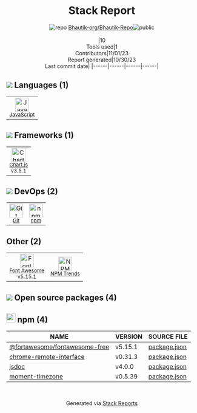 <div align="center">

# Stack Report
![](https://img.stackshare.io/repo.svg "repo") [Bhautik-org/Bhautik-Repo](https://github.com/Bhautik-org/Bhautik-Repo)![](https://img.stackshare.io/public_badge.svg "public")
<br/><br/>
|10<br/>Tools used|1<br/>Contributors|11/01/23 <br/>Report generated|10/30/23<br/>Last commit date|
|------|------|------|------|
</div>

## <img src='https://img.stackshare.io/languages.svg'/> Languages (1)
<table><tr>
  <td align='center'>
  <img width='36' height='36' src='https://img.stackshare.io/service/1209/javascript.jpeg' alt='JavaScript'>
  <br>
  <sub><a href="https://developer.mozilla.org/en-US/docs/Web/JavaScript">JavaScript</a></sub>
  <br>
  <sub></sub>
</td>

</tr>
</table>

## <img src='https://img.stackshare.io/frameworks.svg'/> Frameworks (1)
<table><tr>
  <td align='center'>
  <img width='36' height='36' src='https://img.stackshare.io/service/3866/_GD1-XrU_400x400.jpg' alt='Chart.js'>
  <br>
  <sub><a href="http://www.chartjs.org/">Chart.js</a></sub>
  <br>
  <sub>v3.5.1</sub>
</td>

</tr>
</table>

## <img src='https://img.stackshare.io/devops.svg'/> DevOps (2)
<table><tr>
  <td align='center'>
  <img width='36' height='36' src='https://img.stackshare.io/service/1046/git.png' alt='Git'>
  <br>
  <sub><a href="http://git-scm.com/">Git</a></sub>
  <br>
  <sub></sub>
</td>

<td align='center'>
  <img width='36' height='36' src='https://img.stackshare.io/service/1120/lejvzrnlpb308aftn31u.png' alt='npm'>
  <br>
  <sub><a href="https://www.npmjs.com/">npm</a></sub>
  <br>
  <sub></sub>
</td>

</tr>
</table>

## Other (2)
<table><tr>
  <td align='center'>
  <img width='36' height='36' src='https://img.stackshare.io/service/3244/1_Mr1Fy00XjPGNf1Kkp_hWtw_2x.png' alt='Font Awesome'>
  <br>
  <sub><a href="https://fontawesome.com/">Font Awesome</a></sub>
  <br>
  <sub>v5.15.1</sub>
</td>

<td align='center'>
  <img width='36' height='36' src='https://img.stackshare.io/service/12294/empty-logo-square.png' alt='NPM Trends'>
  <br>
  <sub><a href="https://www.npmtrends.com/">NPM Trends</a></sub>
  <br>
  <sub></sub>
</td>

</tr>
</table>


## <img src='https://img.stackshare.io/group.svg' /> Open source packages (4)</h2>

## <img width='24' height='24' src='https://img.stackshare.io/service/1120/lejvzrnlpb308aftn31u.png'/> npm (4)

|NAME|VERSION|SOURCE FILE|
|------|------|------|
|[@fortawesome/fontawesome-free](https://fontawesome.com)|v5.15.1|[package.json](https://github.com/Bhautik-org/Bhautik-Repo/blob/main/package.json)|
|[chrome-remote-interface](https://github.com/cyrus-and/chrome-remote-interface)|v0.31.3|[package.json](https://github.com/Bhautik-org/Bhautik-Repo/blob/main/package.json)|
|[jsdoc](https://github.com/jsdoc/jsdoc)|v4.0.0|[package.json](https://github.com/Bhautik-org/Bhautik-Repo/blob/main/package.json)|
|[moment-timezone](http://momentjs.com/timezone/)|v0.5.39|[package.json](https://github.com/Bhautik-org/Bhautik-Repo/blob/main/package.json)|

<br/>
<div align='center'>

Generated via [Stack Reports](https://stackshare.io/stack-report)
